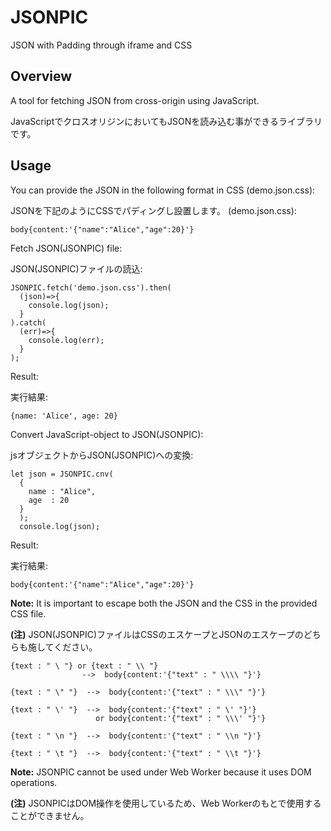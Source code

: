 # JSONPIC
JSON with Padding through iframe and CSS

## Overview
A tool for fetching JSON from cross-origin using JavaScript.

JavaScriptでクロスオリジンにおいてもJSONを読み込む事ができるライブラリです。

## Usage
You can provide the JSON in the following format in CSS (demo.json.css):

JSONを下記のようにCSSでパディングし設置します。  (demo.json.css):

```
body{content:'{"name":"Alice","age":20}'}
```

Fetch JSON(JSONPIC) file:

JSON(JSONPIC)ファイルの読込:

```
JSONPIC.fetch('demo.json.css').then(
  (json)=>{
    console.log(json);
  }
).catch(
  (err)=>{
    console.log(err);
  }
);
```
Result:

実行結果:

```
{name: 'Alice', age: 20}
```


Convert JavaScript-object to JSON(JSONPIC):

jsオブジェクトからJSON(JSONPIC)への変換:
```
let json = JSONPIC.cnv(
  {
    name : "Alice",
    age  : 20
  }
  );
  console.log(json);
```
Result:

実行結果:
```
body{content:'{"name":"Alice","age":20}'}
```

**Note:** It is important to escape both the JSON and the CSS in the provided CSS file.

**(注)** JSON(JSONPIC)ファイルはCSSのエスケープとJSONのエスケープのどちらも施してください。

```
{text : " \ "} or {text : " \\ "}
                -->  body{content:'{"text" : " \\\\ "}'}

{text : " \" "}  -->  body{content:'{"text" : " \\\" "}'}

{text : " \' "}  -->  body{content:'{"text" : " \' "}'}
                   or body{content:'{"text" : " \\\' "}'}

{text : " \n "}  -->  body{content:'{"text" : " \\n "}'}

{text : " \t "}  -->  body{content:'{"text" : " \\t "}'}

```

**Note:** JSONPIC cannot be used under Web Worker because it uses DOM operations.

**(注)** JSONPICはDOM操作を使用しているため、Web Workerのもとで使用することができません。
